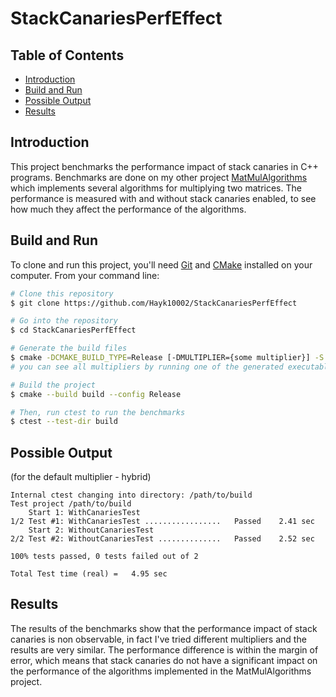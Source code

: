 # StackCanariesPerfEffect

## Table of Contents
- [Introduction](#introduction)
- [Build and Run](#build-and-run)
- [Possible Output](#possible-output)
- [Results](#results)

## Introduction
This project benchmarks the performance impact of stack canaries in C++ programs. Benchmarks are done on my other project [MatMulAlgorithms](https://github.com/Hayk10002/MatMulAlgorithms) which implements several algorithms for multiplying two matrices. The performance is measured with and without stack canaries enabled, to see how much they affect the performance of the algorithms.

## Build and Run
To clone and run this project, you'll need [Git](https://git-scm.com) and [CMake](https://cmake.org/) installed on your computer. From your command line:

```bash
# Clone this repository
$ git clone https://github.com/Hayk10002/StackCanariesPerfEffect

# Go into the repository
$ cd StackCanariesPerfEffect

# Generate the build files
$ cmake -DCMAKE_BUILD_TYPE=Release [-DMULTIPLIER={some multiplier}] -S . -B build
# you can see all multipliers by running one of the generated executables in build directory with --help flag

# Build the project
$ cmake --build build --config Release

# Then, run ctest to run the benchmarks
$ ctest --test-dir build
```

## Possible Output
(for the default multiplier - hybrid)
```
Internal ctest changing into directory: /path/to/build
Test project /path/to/build
    Start 1: WithCanariesTest
1/2 Test #1: WithCanariesTest .................   Passed    2.41 sec
    Start 2: WithoutCanariesTest
2/2 Test #2: WithoutCanariesTest ..............   Passed    2.52 sec

100% tests passed, 0 tests failed out of 2

Total Test time (real) =   4.95 sec
```

## Results

The results of the benchmarks show that the performance impact of stack canaries is non observable, in fact I've tried different multipliers and the results are very similar. The performance difference is within the margin of error, which means that stack canaries do not have a significant impact on the performance of the algorithms implemented in the MatMulAlgorithms project.